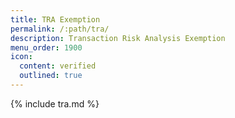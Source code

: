 ```yaml
---
title: TRA Exemption
permalink: /:path/tra/
description: Transaction Risk Analysis Exemption
menu_order: 1900
icon:
  content: verified
  outlined: true
---
```


{% include tra.md %}
